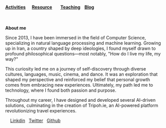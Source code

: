 ####  [Activities](./Activities.html)&nbsp; &nbsp; &nbsp; [Resource](./Resource.html)&nbsp; &nbsp; &nbsp;  &nbsp; [Teaching](./teaching.html)&nbsp;  &nbsp; [Blog](https://medium.com/@tripoh)&nbsp; 


&nbsp;
&nbsp;
&nbsp;

 **About me**
 
 Since 2013, I have been immersed in the field of Computer Science, specializing in natural language processing and machine learning. Growing up in Iran, a country shaped by deep ideologies, I found myself drawn to profound philosophical questions—most notably, "How do I live my life, my way?"

This curiosity led me on a journey of self-discovery through diverse cultures, languages, music, cinema, and dance. It was an exploration that shaped my perspective and reinforced my belief that personal growth comes from embracing new experiences. Ultimately, my path led me to technology, where I found both passion and purpose.

Throughout my career, I have designed and developed several AI-driven solutions, culminating in the creation of Tripoh.ie, an AI-powered platform revolutionizing travel experiences.
 
&nbsp;
&nbsp;
 [Linkdin](https://www.linkedin.com/in/samira-korani-056954143/)&nbsp; &nbsp;[Twitter](https://twitter.com/SamiraKorani) &nbsp;&nbsp;[Github](https://github.com/skorani) 

